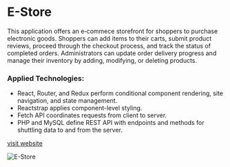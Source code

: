 # E-Store 

This application offers an e‑commece storefront for shoppers to purchase electronic goods. Shoppers can add items to their carts, submit product reviews, proceed through the checkout process, and track the status of completed orders. Administrators can update order delivery progress and manage their inventory by adding, modifying, or deleting products.

### Applied Technologies: 
- React, Router, and Redux perform conditional component rendering, site navigation, and state management. 
- Reactstrap applies component-level styling.
- Fetch API coordinates requests from client to server. 
- PHP and MySQL define REST API with endpoints and methods for shuttling data to and from the server.

[visit website](https://cart.projectsbyscott.com)

<img src="https://www.projectsbyscott.com/img/estore_screenshot.png" alt="E-Store" title="E-Store" />
